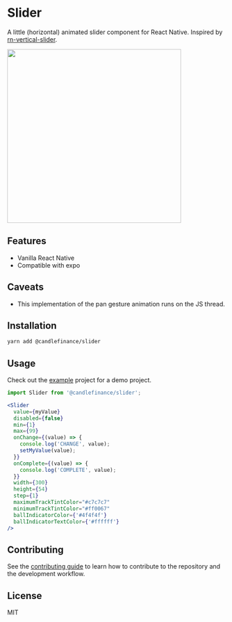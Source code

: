# Slider

A little (horizontal) animated slider component for React Native. Inspired by [rn-vertical-slider](https://github.com/sacmii/rn-vertical-slider).

<img center width="400px" src="https://user-images.githubusercontent.com/12258850/202975094-f3547c27-7b1c-42e8-8edc-6efc71766f21.gif" />

## Features
* Vanilla React Native
* Compatible with expo

## Caveats
* This implementation of the pan gesture animation runs on the JS thread.

## Installation

```sh
yarn add @candlefinance/slider
```

## Usage

Check out the [example](./example/) project for a demo project.

```jsx
import Slider from '@candlefinance/slider';

<Slider
  value={myValue}
  disabled={false}
  min={1}
  max={99}
  onChange={(value) => {
    console.log('CHANGE', value);
    setMyValue(value);
  }}
  onComplete={(value) => {
    console.log('COMPLETE', value);
  }}
  width={300}
  height={54}
  step={1}
  maximumTrackTintColor="#c7c7c7"
  minimumTrackTintColor="#ff0067"
  ballIndicatorColor={'#4f4f4f'}
  ballIndicatorTextColor={'#ffffff'}
/>
```

## Contributing

See the [contributing guide](CONTRIBUTING.md) to learn how to contribute to the repository and the development workflow.

## License

MIT